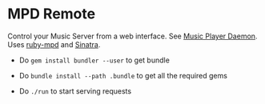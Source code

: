 # MPD Remote

Control your Music Server from a web interface. See [Music Player Daemon](https://www.musicpd.org).
Uses [ruby-mpd](https://github.com/archSeer/ruby-mpd) and [Sinatra](http://sinatrarb.com/).

- Do `gem install bundler --user` to get bundle

- Do `bundle install --path .bundle` to get all the required gems

- Do `./run` to start serving requests

